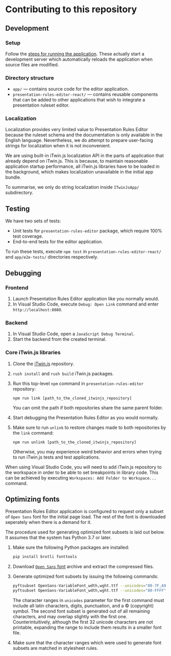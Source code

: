 # Contributing to this repository

## Development

### Setup

Follow the [steps for running the application](./README.md#using). These actually start a development server which automatically reloads the application when source files are modified.

### Directory structure

* `app/` — contains source code for the editor application.
* `presentation-rules-editor-react/` — contains reusable components that can be added to other applications that wish to integrate a presentation ruleset editor.

### Localization

Localization provides very limited value to Presentation Rules Editor because the ruleset schema and the documentation is only available in the English language. Nevertheless, we do attempt to prepare user-facing strings for localization when it is not inconvenient.

We are using built-in iTwin.js localization API in the parts of application that already depend on iTwin.js. This is because, to maintain reasonable application startup performance, all iTwin.js libraries have to be loaded in the background, which makes localization unavailable in the initial app bundle.

To summarise, we only do string localization inside `ITwinJsApp/` subdirectory.

## Testing

We have two sets of tests:

* Unit tests for `presentation-rules-editor` package, which require 100% test coverage.
* End-to-end tests for the editor application.

To run these tests, execute `npm test` in `presentation-rules-editor-react/` and `app/e2e-tests/` directories respectively.

## Debugging

### Frontend

1. Launch Presentation Rules Editor application like you normally would.
2. In Visual Studio Code, execute `Debug: Open Link` command and enter `http://localhost:8080`.

### Backend

1. In Visual Studio Code, open a  `JavaScript Debug Terminal`.
2. Start the backend from the created terminal.

### Core iTwin.js libraries

1. Clone the [iTwin.js](https://github.com/imodeljs/imodeljs) repository.
2. `rush install` and `rush build` iTwin.js packages.
3. Run this top-level `npm` command in `presentation-rules-editor` repository:

    ```shell
    npm run link [path_to_the_cloned_itwinjs_repository]
    ```

    You can omit the path if both repositories share the same parent folder.
4. Start debugging the Presentation Rules Editor as you would normally.
5. Make sure to run `unlink` to restore changes made to both repositories by the `link` command:

    ```shell
    npm run unlink [path_to_the_cloned_itwinjs_repository]
    ```

    Otherwise, you may experience weird behavior and errors when trying to run iTwin.js tests and test applications.

When using Visual Studio Code, you will need to add iTwin.js repository to the workspace in order to be able to set breakpoints in library code. This can be achieved by executing `Workspaces: Add Folder to Workspace...` command.

## Optimizing fonts

Presentation Rules Editor application is configured to request only a subset of `Open Sans` font for the initial page load. The rest of the font is downloaded seperately when there is a demand for it.

The procedure used for generating optimized font subsets is laid out below. It assumes that the system has Python 3.7 or later.

1. Make sure the following Python packages are installed:

    ```bash
    pip install brotli fonttools
    ```

2. Download [`Open Sans` font](https://fonts.google.com/specimen/Open+Sans) archive and extract the compressed files.
3. Generate optimized font subsets by issuing the following commands:

    ```bash
    pyftsubset OpenSans-VariableFont_wdth,wght.ttf --unicodes="00-7F,A9" --flavor="woff2" --output-file=OpenSans-subset.woff2
    pyftsubset OpenSans-VariableFont_wdth,wght.ttf --unicodes="80-FFFF" --flavor="woff2" --output-file=OpenSans-rest.woff2
    ```

    The character ranges in `unicodes` parameter for the first command must include all latin characters, digits, punctuation, and a © (copyright) symbol. The second font subset is generated out of all remaining characters, and may overlap slightly with the first one. Counterintuitively, although the first 32 unicode characters are not printable, expanding the range to include them results in a smaller font file.
4. Make sure that the character ranges which were used to generate font subsets are matched in stylesheet rules.
